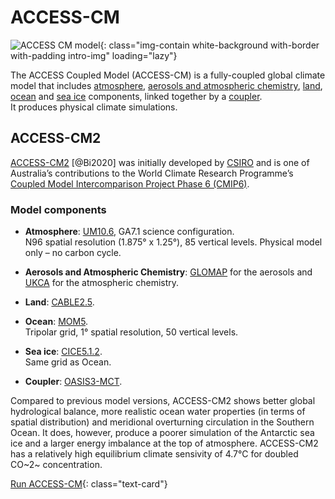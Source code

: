 # ACCESS-CM

![ACCESS CM model](/assets/model-config-logos/configurations-without-titles/access-cm.png){: class="img-contain white-background with-border with-padding intro-img" loading="lazy"}

The ACCESS Coupled Model (ACCESS-CM) is a fully-coupled global climate model that includes [atmosphere](/models/model_components/atmosphere), [aerosols and atmospheric chemistry](/models/model_components/aerosols_atmospheric_chemistry), [land](/models/model_components/land), [ocean](/models/model_components/ocean) and [sea ice](/models/model_components/sea-ice) components, linked together by a [coupler](/models/model_components/coupler).<br>
It produces physical climate simulations.

## ACCESS-CM2

[ACCESS-CM2](https://www.publish.csiro.au/es/ES19040) [@Bi2020] was initially developed by [CSIRO](https://www.csiro.au/) and is one of Australia’s contributions to the World Climate Research Programme’s [Coupled Model Intercomparison Project Phase 6 (CMIP6)](https://wcrp-cmip.org/cmip6/).

### Model components
- **Atmosphere**: [UM10.6](/models/model_components/atmosphere#unified-model-um), GA7.1 science configuration.<br>
  N96 spatial resolution (1.875° x 1.25°), 85 vertical levels. Physical model only – no carbon cycle.
  
- **Aerosols and Atmospheric Chemistry**: [GLOMAP](/models/model_components/aerosols_atmospheric_chemistry#glomap) for the aerosols and [UKCA](/models/model_components/aerosols_atmospheric_chemistry#ukca) for the atmospheric chemistry.

- **Land**: [CABLE2.5](/models/model_components/land#cable).

- **Ocean**: [MOM5](/models/model_components/ocean#mom5).<br>
  Tripolar grid, 1° spatial resolution, 50 vertical levels.

- **Sea ice**: [CICE5.1.2](/models/model_components/sea-ice#cice5).<br>
  Same grid as Ocean.

- **Coupler**: [OASIS3-MCT](/models/model_components/coupler#oasis3-mct).

Compared to previous model versions, ACCESS-CM2 shows better global hydrological balance, more realistic ocean water properties (in terms of spatial distribution) and meridional overturning circulation in the Southern Ocean. It does, however, produce a poorer simulation of the Antarctic sea ice and a larger energy imbalance at the top of atmosphere. ACCESS-CM2 has a relatively high equilibrium climate sensivity of 4.7°C for doubled CO~2~ concentration.

[Run ACCESS-CM](/models/run-a-model/run-access-cm){: class="text-card"}
